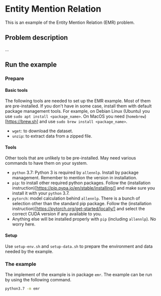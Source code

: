 # Entity Mention Relation

This is an example of the Entity Mention Relation (EMR) problem.

## Problem description

...

[//]: # (description of the problem to be added here)


## Run the example

### Prepare

#### Basic tools

The following tools are needed to set up the EMR example.
Most of them are pre-installed.
If you don't have in some case, install them with default package management tools.
For example, on Debian Linux (Ubuntu) you use `sudo apt install <package_name>`.
On MacOS you need (`homebrew`)[https://brew.sh] and use `sudo brew install <package_name>`.

* `wget`: to download the dataset.
* `unzip`: to extract data from a zipped file.

#### Tools

Other tools that are unlikely to be pre-installed. May need various commands to have them on your system.

* `python` 3.7: Python 3 is required by `allennlp`. Install by package management. Remember to mention the version in installation.
* `pip`: to install other required python packages. Follow the (installation instruction)[https://pip.pypa.io/en/stable/installing/] and make sure you install it with your `python` 3.7.
* `pytorch`: model calculation behind `allennlp`. There is a bunch of selection other than the standard pip package.
Follow the (installation instruction)[https://pytorch.org/get-started/locally/] and select the correct CUDA version if any available to you.
* Anything else will be installed properly with `pip` (including `allennlp`). No worry here.

#### Setup

Use `setup-env.sh` and `setup-data.sh` to prepare the environment and data needed by the example. 

### The example

The implement of the example is in package `emr`. The example can be run by using the following command.

```bash
python3.7 -m emr
```
